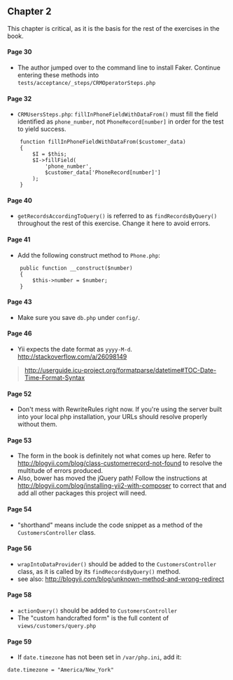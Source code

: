 ## Chapter 2

This chapter is critical, as it is the basis for the rest of the exercises in the book. 

#### Page 30
- The author jumped over to the command line to install Faker. Continue entering these methods into `tests/acceptance/_steps/CRMOperatorSteps.php`

#### Page 32
- `CRMUsersSteps.php`: `fillInPhoneFieldWithDataFrom()` must fill the field identified as `phone_number`, not `PhoneRecord[number]` in order for the test to yield success.

```
    function fillInPhoneFieldWithDataFrom($customer_data)
    {
        $I = $this;
        $I->fillField(
            'phone_number',
            $customer_data['PhoneRecord[number]']
        );
    }
```

#### Page 40
- `getRecordsAccordingToQuery()` is referred to as `findRecordsByQuery()` throughout the rest of this exercise. Change it here to avoid errors.

#### Page 41
- Add the following construct method to `Phone.php`:
```
    public function __construct($number)
    {
        $this->number = $number;
    }
```

#### Page 43
- Make sure you save `db.php` under `config/`.

#### Page 46
- Yii expects the date format as `yyyy-M-d`. http://stackoverflow.com/a/26098149

>http://userguide.icu-project.org/formatparse/datetime#TOC-Date-Time-Format-Syntax

#### Page 52
- Don't mess with RewriteRules right now. If you're using the server built into your local php installation, your URLs should resolve properly without them.

#### Page 53
- The form in the book is definitely not what comes up here. Refer to http://blogyii.com/blog/class-customerrecord-not-found to resolve the multitude of errors produced.
- Also, bower has moved the jQuery path! Follow the instructions at http://blogyii.com/blog/installing-yii2-with-composer to correct that and add all other packages this project will need.

#### Page 54
- "shorthand" means include the code snippet as a method of the `CustomersController` class.

#### Page 56
- `wrapIntoDataProvider()` should be added to the `CustomersController` class, as it is called by its `findRecordsByQuery()` method.
- see also: http://blogyii.com/blog/unknown-method-and-wrong-redirect

#### Page 58
- `actionQuery()` should be added to `CustomersController`
- The "custom handcrafted form" is the full content of `views/customers/query.php`

#### Page 59
- If `date.timezone` has not been set in `/var/php.ini`, add it:

```
date.timezone = "America/New_York"
```
